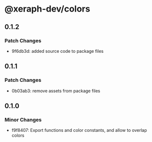 # @xeraph-dev/colors

## 0.1.2

### Patch Changes

- 9f6db3d: added source code to package files

## 0.1.1

### Patch Changes

- 0b03ab3: remove assets from package files

## 0.1.0

### Minor Changes

- f9f8407: Export functions and color constants, and allow to overlap colors
